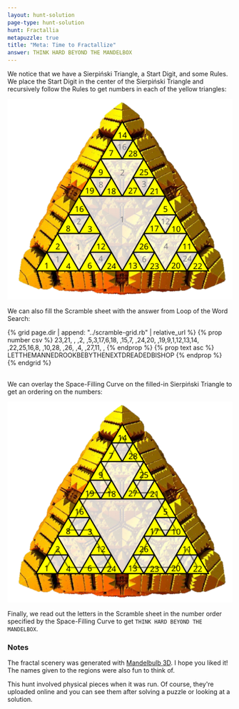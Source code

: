 ```yaml
---
layout: hunt-solution
page-type: hunt-solution
hunt: Fractallia
metapuzzle: true
title: "Meta: Time to Fractallize"
answer: THINK HARD BEYOND THE MANDELBOX
---
```

We notice that we have a Sierpiński Triangle, a Start Digit, and some Rules. We place the Start Digit in the center
of the Sierpiński Triangle and recursively follow the Rules to get numbers in each of the yellow triangles:

<img class="center-img" src="../sierpinski-triangle-filled.svg"/>
<br>

We can also fill the Scramble sheet with the answer from Loop of the Word Search:

<div class="scramble-grid">
{% grid page.dir | append: "../scramble-grid.rb" | relative_url %}
{% prop number csv %}
23,21, , ,2, ,5,3,17,6,18, ,15,7, ,24,20, ,19,9,1,12,13,14, ,22,25,16,8, ,10,28, ,26, ,4, ,27,11, ,
{% endprop %}
{% prop text asc %}
LETTHEMANNEDROOKBEBYTHENEXTDREADEDBISHOP
{% endprop %}
{% endgrid %}
</div>
<br>

We can overlay the Space-Filling Curve on the filled-in Sierpiński Triangle to get an ordering on the numbers:

<img class="center-img" src="../sierpinski-triangle-space-filling-curve.svg"/>
<br>

Finally, we read out the letters in the Scramble sheet in the number order specified by the Space-Filling Curve to get
`THINK HARD BEYOND THE MANDELBOX`.

### Notes

The fractal scenery was generated with [Mandelbulb 3D](https://www.mandelbulb.com/). I hope you liked it! The
names given to the regions were also fun to think of.

This hunt involved physical pieces when it was run. Of course, they're uploaded online and you can see them after solving a puzzle
or looking at a solution.
